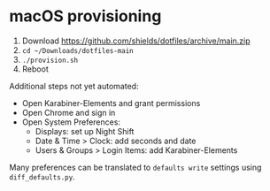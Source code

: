 # macOS provisioning

1. Download https://github.com/shields/dotfiles/archive/main.zip
1. `cd ~/Downloads/dotfiles-main`
1. `./provision.sh`
1. Reboot

Additional steps not yet automated:

- Open Karabiner-Elements and grant permissions
- Open Chrome and sign in
- Open System Preferences:
  - Displays: set up Night Shift
  - Date & Time > Clock: add seconds and date
  - Users & Groups > Login Items: add Karabiner-Elements

Many preferences can be translated to `defaults write` settings using
`diff_defaults.py`.
